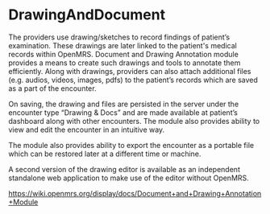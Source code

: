 # DrawingAndDocument

The providers use drawing/sketches to record findings of patient’s examination. These drawings are later linked to the patient's medical records within OpenMRS. Document and Drawing Annotation module provides a means to create such drawings and tools to annotate them efficiently. Along with drawings, providers can also attach additional files (e.g. audios, videos, images, pdfs) to the patient’s records which are saved as a part of the encounter.

On saving, the drawing and files are persisted in the server under the encounter type “Drawing & Docs” and are made available at patient’s dashboard along with other encounters. The module also provides ability to view and edit the encounter in an intuitive way.

The module also provides ability to export the encounter as a portable file which can be restored later at a different time or machine.

A second version of the drawing editor is available as an independent standalone web application to make use of the editor without OpenMRS.

https://wiki.openmrs.org/display/docs/Document+and+Drawing+Annotation+Module
